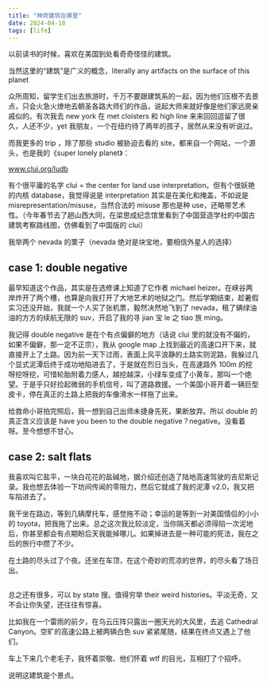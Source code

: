 ```yaml
---
title: "神奇建筑在哪里"
date: 2024-04-10
tags: [life]
---
```


以前读书的时候，喜欢在美国到处看奇奇怪怪的建筑。

当然这里的“建筑”是广义的概念，literally any artifacts on the surface of this planet

众所周知，留学生们出去旅游时，千万不要跟建筑系的一起，因为他们压根不去景点，只会火急火燎地去朝圣各路大师们的作品，说起大师来就好像是他们家远房亲戚似的。有次我去 new york 在 met cloisters 和 high line 来来回回逗留了很久，人还不少，yet 我朋友，一个在纽约待了两年的孩子，居然从来没有听说过。

而我更多的 trip ，除了那些 studio 被胁迫去看的 site，都来自一个网站，一个源头，也是我的《super lonely planet》：

www.clui.org/ludb

有个很平庸的名字 clui = the center for land use interpretation。但有个很妖艳的内核 database，我觉得说是 interpretation 其实是在美化和掩盖，不如说是 misrepresentation/misuse，当然合法的 misuse 那也是种 use，还略带艺术性。（今年春节去了趟山西大同，在梁思成纪念馆里看到了中国营造学社的中国古建筑考察路线图，仿佛看到了中国版的 clui）

我举两个 nevada 的栗子（nevada 绝对是块宝地，要相信外星人的选择）

## case 1: double negative

最早知道这个作品，其实是在选修课上知道了它作者 michael heizer。在峡谷两岸炸开了两个槽，也算是向我打开了大地艺术的地狱之门。然后学期结束，趁暑假实习还没开始，我就一个人买了张机票，毅然决然地飞到了 nevada，租了辆绿油油的方方的续航无限的 suv，开启了我的寻 jian 宝 le 之 tiao 旅 ming。

我记得 double negative 是在个有点偏僻的地方（话说 clui 里的就没有不偏的，如果不偏僻，那一定不正宗），我从 google map 上找到最近的高速口开下来，就直接开上了土路。因为前一天下过雨，表面上风平浪静的土路实则泥路，我躲过几个显式泥潭后终于成功地陷进去了，于是就在烈日当头，在高速路外 100m 的挖呀挖呀挖，可惜轮胎附着力感人，越挖越深，小绿车变成了小黄车，那叫一个绝望。于是乎只好捡起微弱的手机信号，叫了道路救援。一个美国小哥开着一辆巨型皮卡，停在真正的土路上把我的车像滑水一样拖了出来。

给救命小哥拍完照后，我一想到自己出师未捷身先死，果断放弃。所以 double 的真正含义应该是 have you been to the double negative？negative。没看着呀。至今想想不甘心。

## case 2: salt flats

我喜欢叫它盐平，一块白花花的盐碱地，据介绍还创造了陆地高速驾驶的吉尼斯记录。我也想去体验一下坊间传闻的零阻力，然后它就成了我的泥潭 v2.0，我又把车陷进去了。

我干坐在路边，等到几辆摩托车，感觉拖不动；幸运的是等到一对美国情侣的小小的 toyota，把我拖了出来。总之这次我比较淡定，当你隔天都必须得陷一次泥地后，你甚至都会有点期盼后天我能掉哪儿。如果掉进去是一种可能的死法，我在之后的旅行中攒了不少。

在土路的尽头过了个夜。还坐在车顶，在这个奇妙的荒凉的世界，的尽头看了场日出。

##

总之还有很多，可以 by state 搜。值得穷举 their weird histories。平淡无奇，又不会让你失望，还往往有惊喜。

比如我在一个雷雨的前夕，在乌云压阵只露出一圈天光的大风里，去追 Cathedral Canyon。空旷的高速公路上被两辆白色 suv 紧紧尾随，结果在终点又遇上了他们。

车上下来几个老毛子，我怀着崇敬、他们怀着 wtf 的目光，互相打了个招呼。

说明这建筑是个景点。
